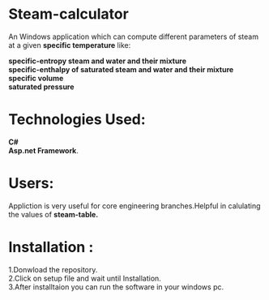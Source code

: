 
# Steam-calculator 
   An Windows application which can compute different parameters of steam at a given <b>specific temperature</b> like:
   
<b>   specific-entropy steam and water and their mixture  </b> </br>
<b>   specific-enthalpy of saturated steam and water and their mixture</b> </br>
<b>   specific volume </b> </br>
<b>   saturated pressure</b> 
   
# Technologies Used:
   <b>C#</b></br>
   <b>Asp.net Framework</b>.
# Users: 
   Appliction is very useful for core engineering branches.Helpful in calulating the values of <b>steam-table.</b>
  
# Installation :
  1.Donwload the repository.</br>
  2.Click on setup file and wait until Installation.</br>
  3.After installtaion you can run the software in your windows pc.
  
  
